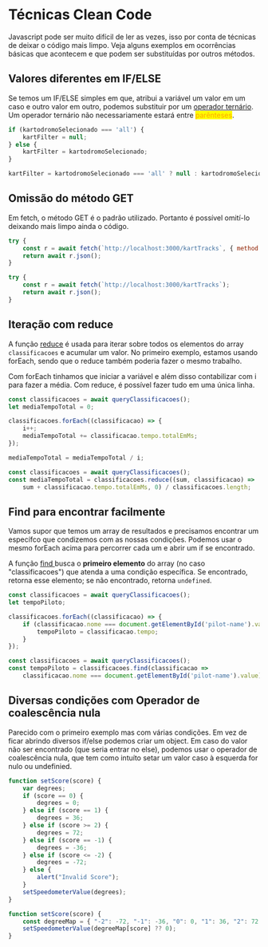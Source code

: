 # Técnicas Clean Code

Javascript pode ser muito difícil de ler as vezes, isso por conta de técnicas de deixar o código mais limpo. Veja alguns exemplos em ocorrências básicas que acontecem e que podem ser substituídas por outros métodos.

## Valores diferentes em IF/ELSE

Se temos um IF/ELSE simples em que, atribui a variável um valor em um caso e outro valor em outro, podemos substituir por um [operador ternário](https://developer.mozilla.org/pt-BR/docs/Web/JavaScript/Reference/Operators/Conditional\_operator). Um operador ternário não necessariamente estará entre <mark style="color:orange;">parênteses</mark>.

```javascript
if (kartodromoSelecionado === 'all') {
    kartFilter = null;
} else {
    kartFilter = kartodromoSelecionado;
}
```

```javascript
kartFilter = kartodromoSelecionado === 'all' ? null : kartodromoSelecionado;
```

## Omissão do método GET

Em fetch, o método GET é o padrão utilizado. Portanto é possível omití-lo deixando mais limpo ainda o código.

```javascript
try {
    const r = await fetch(`http://localhost:3000/kartTracks`, { method: "GET" });
    return await r.json();
}
```

```javascript
try {
    const r = await fetch(`http://localhost:3000/kartTracks`);
    return await r.json();
}
```

## Iteração com reduce

A função [reduce](https://www.w3schools.com/jsref/jsref\_reduce.asp) é usada para iterar sobre todos os elementos do array `classificacoes` e acumular um valor. No primeiro exemplo, estamos usando forEach, sendo que o reduce também poderia fazer o mesmo trabalho.

Com forEach tinhamos que iniciar a variável e além disso contabilizar com i para fazer a média. Com reduce, é possível fazer tudo em uma única linha.

```javascript
const classificacoes = await queryClassificacoes();
let mediaTempoTotal = 0;

classificacoes.forEach((classificacao) => {
    i++;
    mediaTempoTotal += classificacao.tempo.totalEmMs;
});

mediaTempoTotal = mediaTempoTotal / i;
```

```javascript
const classificacoes = await queryClassificacoes();
const mediaTempoTotal = classificacoes.reduce((sum, classificacao) =>
    sum + classificacao.tempo.totalEmMs, 0) / classificacoes.length;
```

## Find para encontrar facilmente

Vamos supor que temos um array de resultados e precisamos encontrar um específco que condizemos com as nossas condições. Podemos usar o mesmo forEach acima para percorrer cada um e abrir um if se encontrado.&#x20;

A função [find ](https://developer.mozilla.org/en-US/docs/Web/JavaScript/Reference/Global\_Objects/Array/find)busca o **primeiro elemento** do array (no caso "classificacoes") que atenda a uma condição específica. Se encontrado, retorna esse elemento; se não encontrado, retorna `undefined`.

```javascript
const classificacoes = await queryClassificacoes();
let tempoPiloto;

classificacoes.forEach((classificacao) => {
    if (classificacao.nome === document.getElementById('pilot-name').value) {
        tempoPiloto = classificacao.tempo;
    }
});
```

```javascript
const classificacoes = await queryClassificacoes();
const tempoPiloto = classificacoes.find(classificacao =>
    classificacao.nome === document.getElementById('pilot-name').value)?.tempo;
```

## Diversas condições com Operador de coalescência nula

Parecido com o primeiro exemplo mas com várias condições. Em vez de ficar abrindo diversos if/else podemos criar um object. Em caso do valor não ser encontrado (que seria entrar no else), podemos usar o operador de coalescência nula, que tem como intuíto setar um valor caso à esquerda for nulo ou undefinied.

```javascript
function setScore(score) {
    var degrees;
    if (score == 0) {
        degrees = 0;
    } else if (score == 1) {
        degrees = 36;
    } else if (score >= 2) {
        degrees = 72;
    } else if (score == -1) {
        degrees = -36;
    } else if (score <= -2) {
        degrees = -72;
    } else {
        alert("Invalid Score");
    }
    setSpeedometerValue(degrees);
}
```

```javascript
function setScore(score) {
    const degreeMap = { "-2": -72, "-1": -36, "0": 0, "1": 36, "2": 72 };
    setSpeedometerValue(degreeMap[score] ?? 0);
}
```
